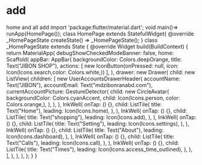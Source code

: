 # add
home and all add
import 'package:flutter/material.dart';
void main()=> runApp(HomePage());
class HomePage extends StatefulWidget{
  @override
  _HomePageState createState() => _HomePageState();
}
class _HomePageState extends State<HomePage> {
  @override
  Widget build(BuildContext) {
    return MaterialApp(
      debugShowCheckedModeBanner: false,
      home: Scaffold(
        appBar: AppBar(
          backgroundColor: Colors.deepOrange,
          title: Text("JIBON SHOP"),
          actions: <Widget> [
            new IconButton(onPressed: null, icon: Icon(Icons.search,color: Colors.white,))
          ],
        ),
        drawer: new Drawer(
          child: new ListView(
            children: <Widget> [
              new UserAccountsDrawerHeader(
                accountName: Text("JIBON"),
                accountEmail: Text("mdzibonranabd.com"),
                currentAccountPicture: GestureDetector(
                  child: new CircleAvatar(
                    backgroundColor: Colors.cyanAccent,
                    child: Icon(Icons.person, color: Colors.orange,),
                  ),
                ),
              ),
              InkWell(
                onTap: () {},
                child: ListTile(
                  title: Text("Home"),
                  leading: Icon(Icons.home),
                ),
              ),
              InkWell(
                onTap: () {},
                child: ListTile(
                  title: Text("shopping"),
                  leading: Icon(Icons.add),
                ),
              ),
              InkWell(
                onTap: () {},
                child: ListTile(
                  title: Text("Setting"),
                  leading: Icon(Icons.settings),
                ),
              ),
              InkWell(
                onTap: () {},
                child: ListTile(
                  title: Text("About"),
                  leading: Icon(Icons.dashboard),
                ),
              ),
              InkWell(
                onTap: () {},
                child: ListTile(
                  title: Text("Calls"),
                  leading: Icon(Icons.call),
                ),
              ),
              InkWell(
                onTap: () {},
                child: ListTile(
                  title: Text("Times"),
                  leading: Icon(Icons.access_time_outlined),
                ),
              ),
            ],
          ),
        ),
      ),
    );
  }
}
